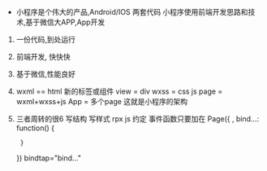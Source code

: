 - 小程序是个伟大的产品,Android/IOS 两套代码
小程序使用前端开发思路和技术,基于微信大APP,App开发
1. 一份代码,到处运行
2. 前端开发, 快快快
3. 基于微信,性能良好


1. wxml == html
    新的标签或组件  view = div  wxss = css  js
    page = wxml+wxss+js
    App = 多个page
    这就是小程序的架构
2. 三者周转的很6
    写结构
    写样式  rpx
    js 约定  事件函数只要加在
    Page({
        ,
        bind...: function() {

        }
    })
    bindtap="bind..."